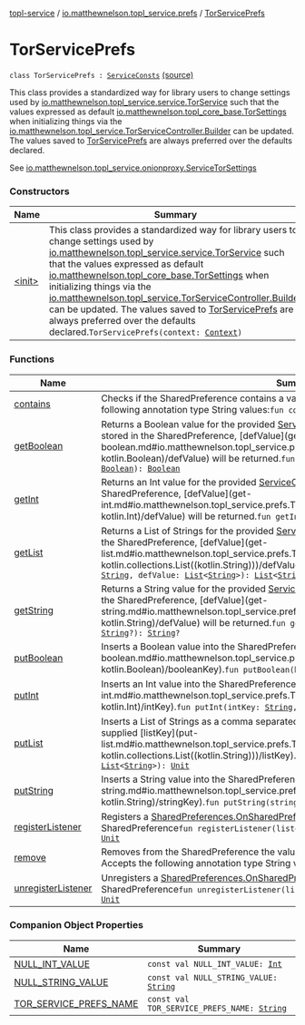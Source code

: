 [topl-service](../../index.md) / [io.matthewnelson.topl_service.prefs](../index.md) / [TorServicePrefs](./index.md)

# TorServicePrefs

`class TorServicePrefs : `[`ServiceConsts`](../../io.matthewnelson.topl_service.util/-service-consts/index.md) [(source)](https://github.com/05nelsonm/TorOnionProxyLibrary-Android/blob/master/topl-service/src/main/java/io/matthewnelson/topl_service/prefs/TorServicePrefs.kt#L32)

This class provides a standardized way for library users to change settings used
by [io.matthewnelson.topl_service.service.TorService](#) such that the values expressed
as default [io.matthewnelson.topl_core_base.TorSettings](http://FIX_DOKKA_LINKS/topl-core-base/io.matthewnelson.topl_core_base/-tor-settings/index.md) when initializing things via
the [io.matthewnelson.topl_service.TorServiceController.Builder](../../io.matthewnelson.topl_service/-tor-service-controller/-builder/index.md) can be updated. The
values saved to [TorServicePrefs](./index.md) are always preferred over the defaults declared.

See [io.matthewnelson.topl_service.onionproxy.ServiceTorSettings](#)

### Constructors

| Name | Summary |
|---|---|
| [&lt;init&gt;](-init-.md) | This class provides a standardized way for library users to change settings used by [io.matthewnelson.topl_service.service.TorService](#) such that the values expressed as default [io.matthewnelson.topl_core_base.TorSettings](http://FIX_DOKKA_LINKS/topl-core-base/io.matthewnelson.topl_core_base/-tor-settings/index.md) when initializing things via the [io.matthewnelson.topl_service.TorServiceController.Builder](../../io.matthewnelson.topl_service/-tor-service-controller/-builder/index.md) can be updated. The values saved to [TorServicePrefs](./index.md) are always preferred over the defaults declared.`TorServicePrefs(context: `[`Context`](https://developer.android.com/reference/android/content/Context.html)`)` |

### Functions

| Name | Summary |
|---|---|
| [contains](contains.md) | Checks if the SharedPreference contains a value for the supplied [prefsKey](contains.md#io.matthewnelson.topl_service.prefs.TorServicePrefs$contains(kotlin.String)/prefsKey). Accepts the following annotation type String values:`fun contains(prefsKey: `[`String`](https://kotlinlang.org/api/latest/jvm/stdlib/kotlin/-string/index.html)`): `[`Boolean`](https://kotlinlang.org/api/latest/jvm/stdlib/kotlin/-boolean/index.html) |
| [getBoolean](get-boolean.md) | Returns a Boolean value for the provided [ServiceConsts.PrefKeyBoolean](../../io.matthewnelson.topl_service.util/-service-consts/-pref-key-boolean/index.md). If no value is stored in the SharedPreference, [defValue](get-boolean.md#io.matthewnelson.topl_service.prefs.TorServicePrefs$getBoolean(kotlin.String, kotlin.Boolean)/defValue) will be returned.`fun getBoolean(booleanKey: `[`String`](https://kotlinlang.org/api/latest/jvm/stdlib/kotlin/-string/index.html)`, defValue: `[`Boolean`](https://kotlinlang.org/api/latest/jvm/stdlib/kotlin/-boolean/index.html)`): `[`Boolean`](https://kotlinlang.org/api/latest/jvm/stdlib/kotlin/-boolean/index.html) |
| [getInt](get-int.md) | Returns an Int value for the provided [ServiceConsts.PrefKeyInt](../../io.matthewnelson.topl_service.util/-service-consts/-pref-key-int/index.md). If no value is stored in the SharedPreference, [defValue](get-int.md#io.matthewnelson.topl_service.prefs.TorServicePrefs$getInt(kotlin.String, kotlin.Int)/defValue) will be returned.`fun getInt(intKey: `[`String`](https://kotlinlang.org/api/latest/jvm/stdlib/kotlin/-string/index.html)`, defValue: `[`Int`](https://kotlinlang.org/api/latest/jvm/stdlib/kotlin/-int/index.html)`?): `[`Int`](https://kotlinlang.org/api/latest/jvm/stdlib/kotlin/-int/index.html)`?` |
| [getList](get-list.md) | Returns a List of Strings for the provided [ServiceConsts.PrefKeyList](../../io.matthewnelson.topl_service.util/-service-consts/-pref-key-list/index.md). If no value is stored in the SharedPreference, [defValue](get-list.md#io.matthewnelson.topl_service.prefs.TorServicePrefs$getList(kotlin.String, kotlin.collections.List((kotlin.String)))/defValue) will be returned.`fun getList(listKey: `[`String`](https://kotlinlang.org/api/latest/jvm/stdlib/kotlin/-string/index.html)`, defValue: `[`List`](https://kotlinlang.org/api/latest/jvm/stdlib/kotlin.collections/-list/index.html)`<`[`String`](https://kotlinlang.org/api/latest/jvm/stdlib/kotlin/-string/index.html)`>): `[`List`](https://kotlinlang.org/api/latest/jvm/stdlib/kotlin.collections/-list/index.html)`<`[`String`](https://kotlinlang.org/api/latest/jvm/stdlib/kotlin/-string/index.html)`>` |
| [getString](get-string.md) | Returns a String value for the provided [ServiceConsts.PrefKeyString](../../io.matthewnelson.topl_service.util/-service-consts/-pref-key-string/index.md). If no value is stored in the SharedPreference, [defValue](get-string.md#io.matthewnelson.topl_service.prefs.TorServicePrefs$getString(kotlin.String, kotlin.String)/defValue) will be returned.`fun getString(stringKey: `[`String`](https://kotlinlang.org/api/latest/jvm/stdlib/kotlin/-string/index.html)`, defValue: `[`String`](https://kotlinlang.org/api/latest/jvm/stdlib/kotlin/-string/index.html)`?): `[`String`](https://kotlinlang.org/api/latest/jvm/stdlib/kotlin/-string/index.html)`?` |
| [putBoolean](put-boolean.md) | Inserts a Boolean value into the SharedPreference for the supplied [booleanKey](put-boolean.md#io.matthewnelson.topl_service.prefs.TorServicePrefs$putBoolean(kotlin.String, kotlin.Boolean)/booleanKey).`fun putBoolean(booleanKey: `[`String`](https://kotlinlang.org/api/latest/jvm/stdlib/kotlin/-string/index.html)`, value: `[`Boolean`](https://kotlinlang.org/api/latest/jvm/stdlib/kotlin/-boolean/index.html)`): `[`Unit`](https://kotlinlang.org/api/latest/jvm/stdlib/kotlin/-unit/index.html) |
| [putInt](put-int.md) | Inserts an Int value into the SharedPreference for the supplied [intKey](put-int.md#io.matthewnelson.topl_service.prefs.TorServicePrefs$putInt(kotlin.String, kotlin.Int)/intKey).`fun putInt(intKey: `[`String`](https://kotlinlang.org/api/latest/jvm/stdlib/kotlin/-string/index.html)`, value: `[`Int`](https://kotlinlang.org/api/latest/jvm/stdlib/kotlin/-int/index.html)`?): `[`Unit`](https://kotlinlang.org/api/latest/jvm/stdlib/kotlin/-unit/index.html) |
| [putList](put-list.md) | Inserts a List of Strings as a comma separated String into the SharedPreference for the supplied [listKey](put-list.md#io.matthewnelson.topl_service.prefs.TorServicePrefs$putList(kotlin.String, kotlin.collections.List((kotlin.String)))/listKey).`fun putList(listKey: `[`String`](https://kotlinlang.org/api/latest/jvm/stdlib/kotlin/-string/index.html)`, value: `[`List`](https://kotlinlang.org/api/latest/jvm/stdlib/kotlin.collections/-list/index.html)`<`[`String`](https://kotlinlang.org/api/latest/jvm/stdlib/kotlin/-string/index.html)`>): `[`Unit`](https://kotlinlang.org/api/latest/jvm/stdlib/kotlin/-unit/index.html) |
| [putString](put-string.md) | Inserts a String value into the SharedPreference for the supplied [stringKey](put-string.md#io.matthewnelson.topl_service.prefs.TorServicePrefs$putString(kotlin.String, kotlin.String)/stringKey).`fun putString(stringKey: `[`String`](https://kotlinlang.org/api/latest/jvm/stdlib/kotlin/-string/index.html)`, value: `[`String`](https://kotlinlang.org/api/latest/jvm/stdlib/kotlin/-string/index.html)`?): `[`Unit`](https://kotlinlang.org/api/latest/jvm/stdlib/kotlin/-unit/index.html) |
| [registerListener](register-listener.md) | Registers a [SharedPreferences.OnSharedPreferenceChangeListener](https://developer.android.com/reference/android/content/SharedPreferences/OnSharedPreferenceChangeListener.html) for the associated SharedPreference`fun registerListener(listener: `[`OnSharedPreferenceChangeListener`](https://developer.android.com/reference/android/content/SharedPreferences/OnSharedPreferenceChangeListener.html)`): `[`Unit`](https://kotlinlang.org/api/latest/jvm/stdlib/kotlin/-unit/index.html) |
| [remove](remove.md) | Removes from the SharedPreference the value associated with [prefsKey](remove.md#io.matthewnelson.topl_service.prefs.TorServicePrefs$remove(kotlin.String)/prefsKey) if there is one. Accepts the following annotation type String values:`fun remove(prefsKey: `[`String`](https://kotlinlang.org/api/latest/jvm/stdlib/kotlin/-string/index.html)`): `[`Unit`](https://kotlinlang.org/api/latest/jvm/stdlib/kotlin/-unit/index.html) |
| [unregisterListener](unregister-listener.md) | Unregisters a [SharedPreferences.OnSharedPreferenceChangeListener](https://developer.android.com/reference/android/content/SharedPreferences/OnSharedPreferenceChangeListener.html) for the associated SharedPreference`fun unregisterListener(listener: `[`OnSharedPreferenceChangeListener`](https://developer.android.com/reference/android/content/SharedPreferences/OnSharedPreferenceChangeListener.html)`): `[`Unit`](https://kotlinlang.org/api/latest/jvm/stdlib/kotlin/-unit/index.html) |

### Companion Object Properties

| Name | Summary |
|---|---|
| [NULL_INT_VALUE](-n-u-l-l_-i-n-t_-v-a-l-u-e.md) | `const val NULL_INT_VALUE: `[`Int`](https://kotlinlang.org/api/latest/jvm/stdlib/kotlin/-int/index.html) |
| [NULL_STRING_VALUE](-n-u-l-l_-s-t-r-i-n-g_-v-a-l-u-e.md) | `const val NULL_STRING_VALUE: `[`String`](https://kotlinlang.org/api/latest/jvm/stdlib/kotlin/-string/index.html) |
| [TOR_SERVICE_PREFS_NAME](-t-o-r_-s-e-r-v-i-c-e_-p-r-e-f-s_-n-a-m-e.md) | `const val TOR_SERVICE_PREFS_NAME: `[`String`](https://kotlinlang.org/api/latest/jvm/stdlib/kotlin/-string/index.html) |

